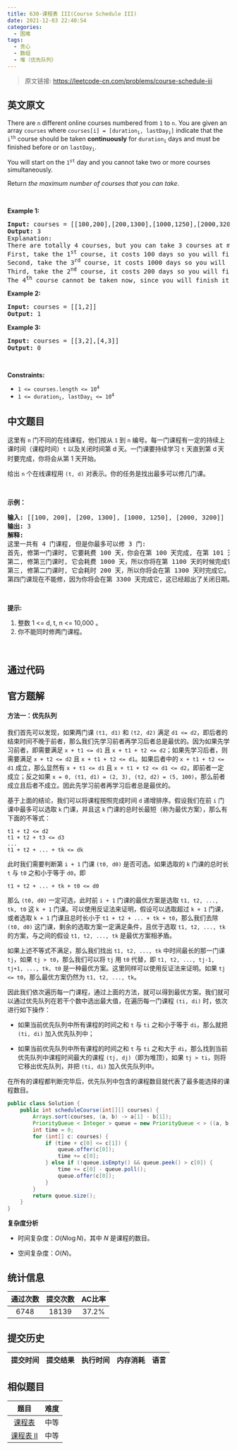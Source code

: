```yaml
---
title: 630-课程表 III(Course Schedule III)
date: 2021-12-03 22:40:54
categories:
  - 困难
tags:
  - 贪心
  - 数组
  - 堆（优先队列）
---
```


> 原文链接: https://leetcode-cn.com/problems/course-schedule-iii


## 英文原文
<div><p>There are <code>n</code> different online courses numbered from <code>1</code> to <code>n</code>. You are given an array <code>courses</code> where <code>courses[i] = [duration<sub>i</sub>, lastDay<sub>i</sub>]</code> indicate that the <code>i<sup>th</sup></code> course should be taken <b>continuously</b> for <code>duration<sub>i</sub></code> days and must be finished before or on <code>lastDay<sub>i</sub></code>.</p>

<p>You will start on the <code>1<sup>st</sup></code> day and you cannot take two or more courses simultaneously.</p>

<p>Return <em>the maximum number of courses that you can take</em>.</p>

<p>&nbsp;</p>
<p><strong>Example 1:</strong></p>

<pre>
<strong>Input:</strong> courses = [[100,200],[200,1300],[1000,1250],[2000,3200]]
<strong>Output:</strong> 3
Explanation: 
There are totally 4 courses, but you can take 3 courses at most:
First, take the 1<sup>st</sup> course, it costs 100 days so you will finish it on the 100<sup>th</sup> day, and ready to take the next course on the 101<sup>st</sup> day.
Second, take the 3<sup>rd</sup> course, it costs 1000 days so you will finish it on the 1100<sup>th</sup> day, and ready to take the next course on the 1101<sup>st</sup> day. 
Third, take the 2<sup>nd</sup> course, it costs 200 days so you will finish it on the 1300<sup>th</sup> day. 
The 4<sup>th</sup> course cannot be taken now, since you will finish it on the 3300<sup>th</sup> day, which exceeds the closed date.
</pre>

<p><strong>Example 2:</strong></p>

<pre>
<strong>Input:</strong> courses = [[1,2]]
<strong>Output:</strong> 1
</pre>

<p><strong>Example 3:</strong></p>

<pre>
<strong>Input:</strong> courses = [[3,2],[4,3]]
<strong>Output:</strong> 0
</pre>

<p>&nbsp;</p>
<p><strong>Constraints:</strong></p>

<ul>
	<li><code>1 &lt;= courses.length &lt;= 10<sup>4</sup></code></li>
	<li><code>1 &lt;= duration<sub>i</sub>, lastDay<sub>i</sub> &lt;= 10<sup>4</sup></code></li>
</ul>
</div>

## 中文题目
<div><p>这里有 <code>n</code> 门不同的在线课程，他们按从 <code>1</code> 到 <code>n</code>&nbsp;编号。每一门课程有一定的持续上课时间（课程时间）<code>t</code> 以及关闭时间第 d<sub>&nbsp;</sub>天。一门课要持续学习 <code>t</code> 天直到第 d<span style="font-size:10.5px"> </span>天时要完成，你将会从第 1 天开始。</p>

<p>给出 <code>n</code> 个在线课程用 <code>(t, d)</code> 对表示。你的任务是找出最多可以修几门课。</p>

<p>&nbsp;</p>

<p><strong>示例：</strong></p>

<pre>
<strong>输入:</strong> [[100, 200], [200, 1300], [1000, 1250], [2000, 3200]]
<strong>输出:</strong> 3
<strong>解释:</strong> 
这里一共有 4 门课程, 但是你最多可以修 3 门:
首先, 修第一门课时, 它要耗费 100 天，你会在第 100 天完成, 在第 101 天准备下门课。
第二, 修第三门课时, 它会耗费 1000 天，所以你将在第 1100 天的时候完成它, 以及在第 1101 天开始准备下门课程。
第三, 修第二门课时, 它会耗时 200 天，所以你将会在第 1300 天时完成它。
第四门课现在不能修，因为你将会在第 3300 天完成它，这已经超出了关闭日期。</pre>

<p>&nbsp;</p>

<p><strong>提示:</strong></p>

<ol>
	<li>整数 1 &lt;= d, t, n &lt;= 10,000 。</li>
	<li>你不能同时修两门课程。</li>
</ol>

<p>&nbsp;</p>
</div>

## 通过代码
<RecoDemo>
</RecoDemo>


## 官方题解
#### 方法一：优先队列

我们首先可以发现，如果两门课 `(t1, d1)` 和 `(t2, d2)` 满足 `d1 <= d2`，即后者的结束时间不晚于前者，那么我们先学习前者再学习后者总是最优的。因为如果先学习前者，即需要满足 `x + t1 <= d1` 且 `x + t1 + t2 <= d2`；如果先学习后者，则需要满足 `x + t2 <= d2` 且 `x + t1 + t2 <= d1`。如果后者中的 `x + t1 + t2 <= d1` 成立，那么显然有 `x + t1 <= d1` 且 `x + t1 + t2 <= d1 <= d2`，即前者一定成立；反之如果 `x = 0, (t1, d1) = (2, 3), (t2, d2) = (5, 100)`，那么前者成立且后者不成立。因此先学习前者再学习后者总是最优的。

基于上面的结论，我们可以将课程按照完成时间 `d` 递增排序。假设我们在前 `i` 门课中最多可以选取 `k` 门课，并且这 `k` 门课的总时长最短（称为最优方案），那么有下面的不等式：

```
t1 + t2 <= d2
t1 + t2 + t3 <= d3
...
t1 + t2 + ... + tk <= dk
```

此时我们需要判断第 `i + 1` 门课 `(t0, d0)` 是否可选。如果选取的 `k` 门课的总时长 `t` 与 `t0` 之和小于等于 `d0`，即

```
t1 + t2 + ... + tk + t0 <= d0
```

那么 `(t0, d0)` 一定可选，此时前 `i + 1` 门课的最优方案是选取 `t1, t2, ..., tk, t0` 这 `k + 1` 门课。可以使用反证法来证明，假设可以选取超过 `k + 1` 门课，或者选取 `k + 1` 门课且总时长小于 `t1 + t2 + ... + tk + t0`，那么我们去除 `(t0, d0)` 这门课，剩余的选取方案一定满足条件，且优于选取 `t1, t2, ..., tk` 的方案，与之间的假设 `t1, t2, ..., tk` 是最优方案相矛盾。

如果上述不等式不满足，那么我们找出 `t1, t2, ..., tk` 中时间最长的那一门课 `tj`，如果 `tj > t0`，那么我们可以将 `tj` 用 `t0` 代替，即 `t1, t2, ..., tj-1, tj+1, ..., tk, t0` 是一种最优方案。这里同样可以使用反证法来证明。如果 `tj <= t0`，那么最优方案仍然为 `t1, t2, ..., tk`。

因此我们依次遍历每一门课程，通过上面的方法，就可以得到最优方案。我们就可以通过优先队列在若干个数中选出最大值，在遍历每一门课程 `(ti, di)` 时，依次进行如下操作：

- 如果当前优先队列中所有课程的时间之和 `t` 与 `ti` 之和小于等于 `di`，那么就把 `(ti, di)` 加入优先队列中；

- 如果当前优先队列中所有课程的时间之和 `t` 与 `ti` 之和大于 `di`，那么找到当前优先队列中课程时间最大的课程 `(tj, dj)`（即为堆顶），如果 `tj > ti`，则将它移出优先队列，并把 `(ti, di)` 加入优先队列中。

在所有的课程都判断完毕后，优先队列中包含的课程数目就代表了最多能选择的课程数目。

```Java [sol1]
public class Solution {
    public int scheduleCourse(int[][] courses) {
        Arrays.sort(courses, (a, b) -> a[1] - b[1]);
        PriorityQueue < Integer > queue = new PriorityQueue < > ((a, b) -> b - a);
        int time = 0;
        for (int[] c: courses) {
            if (time + c[0] <= c[1]) {
                queue.offer(c[0]);
                time += c[0];
            } else if (!queue.isEmpty() && queue.peek() > c[0]) {
                time += c[0] - queue.poll();
                queue.offer(c[0]);
            }
        }
        return queue.size();
    }
}
```

**复杂度分析**

* 时间复杂度：$O(N \log N)$，其中 $N$ 是课程的数目。

* 空间复杂度：$O(N)$。

## 统计信息
| 通过次数 | 提交次数 | AC比率 |
| :------: | :------: | :------: |
|    6748    |    18139    |   37.2%   |

## 提交历史
| 提交时间 | 提交结果 | 执行时间 |  内存消耗  | 语言 |
| :------: | :------: | :------: | :--------: | :--------: |


## 相似题目
|                             题目                             | 难度 |
| :----------------------------------------------------------: | :---------: |
| [课程表](https://leetcode-cn.com/problems/course-schedule/) | 中等|
| [课程表 II](https://leetcode-cn.com/problems/course-schedule-ii/) | 中等|
